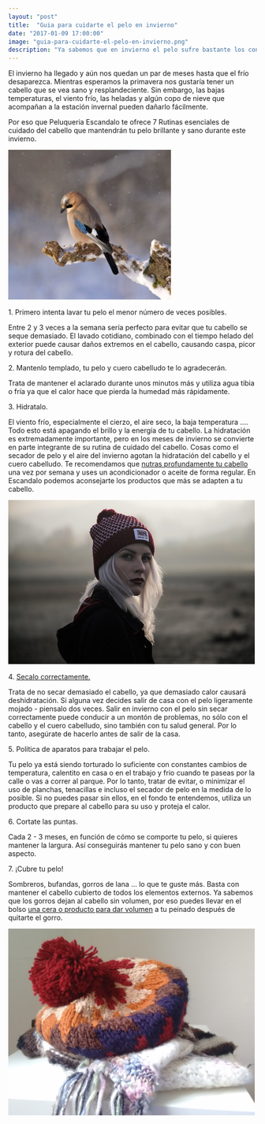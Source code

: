 ```yaml
---
layout: "post"
title:  "Guia para cuidarte el pelo en invierno"
date: "2017-01-09 17:00:00"
image: "guia-para-cuidarte-el-pelo-en-invierno.png"
description: "Ya sabemos que en invierno el pelo sufre bastante los continuos cambios de temperatur, hoy te proponemos varios consejos para cuidar y proteger tu cabello en los meses frios"
---
```


<article class="container mod-row">
 <div class="container-item-text-left">
  <p>
  El invierno ha llegado y aún nos quedan un par de meses hasta que el frío desaparezca. Mientras esperamos la primavera nos gustaría tener un cabello que se vea sano y resplandeciente. Sin embargo, las bajas temperaturas, el viento frío, las heladas y algún copo de nieve que acompañan a la estación invernal pueden dañarlo fácilmente.
  </p>
  <p>
  Por eso que Peluqueria Escandalo te ofrece 7 Rutinas esenciales de cuidado del cabello que mantendrán tu pelo brillante y sano durante este invierno.
  </p>
  </div>
  <div>
     <img src="img/guia-para-cuidarte-el-pelo-en-invierno-2.png" width="330" height="auto" alt="consejos peluquería Escándalo Zaragoza">
  </div>
  <p>
  1. Primero intenta lavar tu pelo el menor número de veces posibles.
  </p>
  <p>
  Entre 2 y 3 veces a la semana sería perfecto para evitar que tu cabello se seque demasiado. El lavado cotidiano, combinado con el tiempo helado del exterior puede causar daños extremos en el cabello, causando caspa, picor y rotura del cabello.
  </p>
  <p>
  2. Mantenlo templado, tu pelo y cuero cabelludo te lo agradecerán.
  </p>
  <p>
  Trata de mantener el aclarado durante unos minutos más y utiliza agua tibia o fría ya que el calor hace que pierda la humedad más rápidamente.
  </p>
  <p>
  3. Hidratalo.
  </p>
  <p>
  El viento frío, especialmente el cierzo, el aire seco, la baja temperatura .... Todo esto está apagando el brillo y la energía de tu cabello. La hidratación es extremadamente importante, pero en los meses de invierno se convierte en parte integrante de su rutina de cuidado del cabello. Cosas como el secador de pelo y el aire del invierno agotan la hidratación del cabello y el cuero cabelludo. Te recomendamos que <a class="link" href="http://www.peluqueriaescandalozaragoza.es/productos-kinessences-detox"> nutras profundamente tu cabello </a>una vez por semana y uses un acondicionador o aceite de forma regular. En Escandalo podemos aconsejarte los productos que más se adapten a tu cabello.
  </p>
  <div>
     <img src="img/guia-para-cuidarte-el-pelo-en-invierno-3.jpg" width="500" height="auto" alt="Consejos peluqueria Escándalo">
  </div>
  <p>
  4. <a class="link" href="http://www.peluqueriaescandalozaragoza.es/Errores-que-puedes-estar">Secalo correctamente.</a>
  </p>
  <p>
  Trata de no secar demasiado el cabello, ya que demasiado calor causará deshidratación. Si alguna vez decides salir de  casa con el pelo ligeramente mojado - piensalo dos veces. Salir en invierno con el pelo sin secar correctamente puede conducir a un montón de problemas, no sólo con el cabello y el cuero cabelludo, sino también con tu salud general. Por lo tanto, asegúrate de hacerlo antes de salir de la casa.
  </p>
  <p>
  5. Política de aparatos para trabajar el pelo.
  </p>
  <p>
  Tu pelo ya está siendo torturado lo suficiente con constantes cambios de temperatura, calentito en casa o en el trabajo y frio cuando te paseas por la calle o vas a correr al parque. Por lo tanto, tratar de evitar, o minimizar el uso de planchas, tenacillas e incluso el secador de pelo en la medida de lo posible. Si no puedes pasar sin ellos, en el fondo te entendemos, utiliza un producto que prepare al cabello para su uso y proteja el calor.
  </p>
  <p>
  6. Cortate las puntas.
  </p>
  <p>
   Cada 2 - 3 meses, en función de cómo se comporte tu pelo, si quieres mantener la largura. Así conseguirás mantener tu pelo sano y con buen aspecto.
  </p>
  <p>
  7. ¡Cubre tu pelo! <br>
  </p>
  <p>
  Sombreros, bufandas, gorros de lana ... lo que te guste más. Basta con mantener el cabello cubierto de todos los elementos externos. Ya sabemos que los gorros dejan al cabello sin volumen, por eso puedes llevar en el bolso <a class="link" href="http://www.peluqueriaescandalozaragoza.es/4-maneras-cuidar-tu-cabello-desde-que-te-levantas">una cera o producto para dar volumen</a> a tu peinado después de quitarte el gorro.
  </p>
  <div>
     <img src="img/guia-para-cuidarte-el-pelo-en-invierno-4.jpg" width="500" height="auto" alt="protege tu pelo del frio">
  </div>
